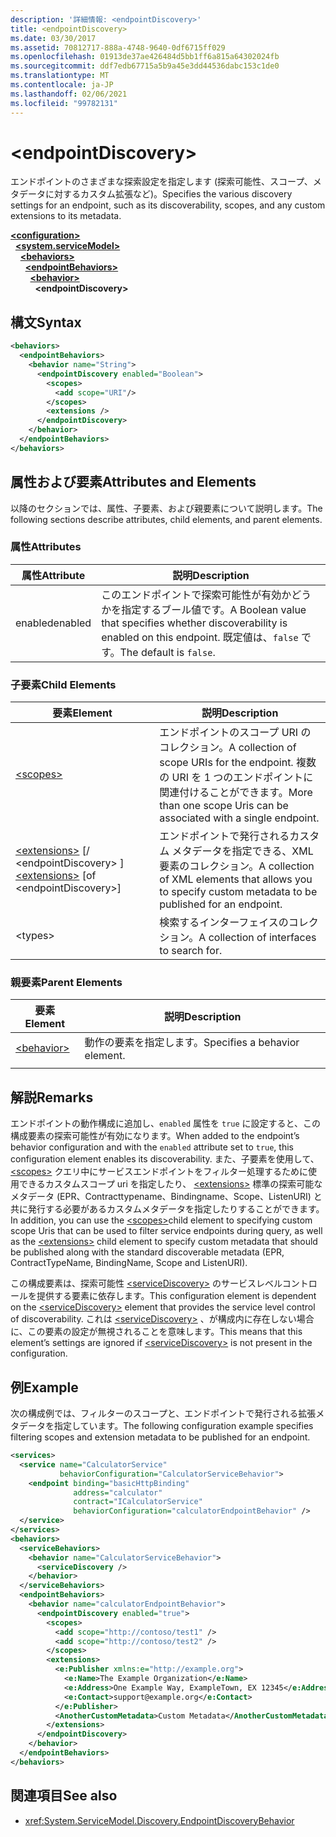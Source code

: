 ```yaml
---
description: '詳細情報: <endpointDiscovery>'
title: <endpointDiscovery>
ms.date: 03/30/2017
ms.assetid: 70812717-888a-4748-9640-0df6715ff029
ms.openlocfilehash: 01913de37ae426484d5bb1ff6a815a64302024fb
ms.sourcegitcommit: ddf7edb67715a5b9a45e3dd44536dabc153c1de0
ms.translationtype: MT
ms.contentlocale: ja-JP
ms.lasthandoff: 02/06/2021
ms.locfileid: "99782131"
---
```

# \<endpointDiscovery>

<span data-ttu-id="bbcb4-102">エンドポイントのさまざまな探索設定を指定します (探索可能性、スコープ、メタデータに対するカスタム拡張など)。</span><span class="sxs-lookup"><span data-stu-id="bbcb4-102">Specifies the various discovery settings for an endpoint, such as its discoverability, scopes, and any custom extensions to its metadata.</span></span>  
  
[**\<configuration>**](../configuration-element.md)\
&nbsp;&nbsp;[**\<system.serviceModel>**](system-servicemodel.md)\
&nbsp;&nbsp;&nbsp;&nbsp;[**\<behaviors>**](behaviors.md)\
&nbsp;&nbsp;&nbsp;&nbsp;&nbsp;&nbsp;[**\<endpointBehaviors>**](endpointbehaviors.md)\
&nbsp;&nbsp;&nbsp;&nbsp;&nbsp;&nbsp;&nbsp;&nbsp;[**\<behavior>**](behavior-of-endpointbehaviors.md)\
&nbsp;&nbsp;&nbsp;&nbsp;&nbsp;&nbsp;&nbsp;&nbsp;&nbsp;&nbsp;**\<endpointDiscovery>**  
  
## <a name="syntax"></a><span data-ttu-id="bbcb4-103">構文</span><span class="sxs-lookup"><span data-stu-id="bbcb4-103">Syntax</span></span>  
  
```xml  
<behaviors>
  <endpointBehaviors>
    <behavior name="String">
      <endpointDiscovery enabled="Boolean">
        <scopes>
          <add scope="URI"/>
        </scopes>
        <extensions />
      </endpointDiscovery>
    </behavior>
  </endpointBehaviors>
</behaviors>
```  
  
## <a name="attributes-and-elements"></a><span data-ttu-id="bbcb4-104">属性および要素</span><span class="sxs-lookup"><span data-stu-id="bbcb4-104">Attributes and Elements</span></span>  

 <span data-ttu-id="bbcb4-105">以降のセクションでは、属性、子要素、および親要素について説明します。</span><span class="sxs-lookup"><span data-stu-id="bbcb4-105">The following sections describe attributes, child elements, and parent elements.</span></span>  
  
### <a name="attributes"></a><span data-ttu-id="bbcb4-106">属性</span><span class="sxs-lookup"><span data-stu-id="bbcb4-106">Attributes</span></span>  
  
|<span data-ttu-id="bbcb4-107">属性</span><span class="sxs-lookup"><span data-stu-id="bbcb4-107">Attribute</span></span>|<span data-ttu-id="bbcb4-108">説明</span><span class="sxs-lookup"><span data-stu-id="bbcb4-108">Description</span></span>|  
|---------------|-----------------|  
|<span data-ttu-id="bbcb4-109">enabled</span><span class="sxs-lookup"><span data-stu-id="bbcb4-109">enabled</span></span>|<span data-ttu-id="bbcb4-110">このエンドポイントで探索可能性が有効かどうかを指定するブール値です。</span><span class="sxs-lookup"><span data-stu-id="bbcb4-110">A Boolean value that specifies whether discoverability is enabled on this endpoint.</span></span> <span data-ttu-id="bbcb4-111">既定値は、`false` です。</span><span class="sxs-lookup"><span data-stu-id="bbcb4-111">The default is `false`.</span></span>|  
  
### <a name="child-elements"></a><span data-ttu-id="bbcb4-112">子要素</span><span class="sxs-lookup"><span data-stu-id="bbcb4-112">Child Elements</span></span>  
  
|<span data-ttu-id="bbcb4-113">要素</span><span class="sxs-lookup"><span data-stu-id="bbcb4-113">Element</span></span>|<span data-ttu-id="bbcb4-114">説明</span><span class="sxs-lookup"><span data-stu-id="bbcb4-114">Description</span></span>|  
|-------------|-----------------|  
|[\<scopes>](scopes.md)|<span data-ttu-id="bbcb4-115">エンドポイントのスコープ URI のコレクション。</span><span class="sxs-lookup"><span data-stu-id="bbcb4-115">A collection of scope URIs for the endpoint.</span></span> <span data-ttu-id="bbcb4-116">複数の URI を 1 つのエンドポイントに関連付けることができます。</span><span class="sxs-lookup"><span data-stu-id="bbcb4-116">More than one scope Uris can be associated with a single endpoint.</span></span>|  
|<span data-ttu-id="bbcb4-117">[\<extensions>](extensions.md) [/ \<endpointDiscovery> ]</span><span class="sxs-lookup"><span data-stu-id="bbcb4-117">[\<extensions>](extensions.md) [of \<endpointDiscovery>]</span></span>|<span data-ttu-id="bbcb4-118">エンドポイントで発行されるカスタム メタデータを指定できる、XML 要素のコレクション。</span><span class="sxs-lookup"><span data-stu-id="bbcb4-118">A collection of XML elements that allows you to specify custom metadata to be published for an endpoint.</span></span>|  
|\<types>|<span data-ttu-id="bbcb4-119">検索するインターフェイスのコレクション。</span><span class="sxs-lookup"><span data-stu-id="bbcb4-119">A collection of interfaces to search for.</span></span>|  
  
### <a name="parent-elements"></a><span data-ttu-id="bbcb4-120">親要素</span><span class="sxs-lookup"><span data-stu-id="bbcb4-120">Parent Elements</span></span>  
  
|<span data-ttu-id="bbcb4-121">要素</span><span class="sxs-lookup"><span data-stu-id="bbcb4-121">Element</span></span>|<span data-ttu-id="bbcb4-122">説明</span><span class="sxs-lookup"><span data-stu-id="bbcb4-122">Description</span></span>|  
|-------------|-----------------|  
|[\<behavior>](behavior-of-endpointbehaviors.md)|<span data-ttu-id="bbcb4-123">動作の要素を指定します。</span><span class="sxs-lookup"><span data-stu-id="bbcb4-123">Specifies a behavior element.</span></span>|  
|||  
  
## <a name="remarks"></a><span data-ttu-id="bbcb4-124">解説</span><span class="sxs-lookup"><span data-stu-id="bbcb4-124">Remarks</span></span>  

 <span data-ttu-id="bbcb4-125">エンドポイントの動作構成に追加し、`enabled` 属性を `true` に設定すると、この構成要素の探索可能性が有効になります。</span><span class="sxs-lookup"><span data-stu-id="bbcb4-125">When added to the endpoint’s behavior configuration and with the `enabled` attribute set to `true`, this configuration element enables its discoverability.</span></span> <span data-ttu-id="bbcb4-126">また、子要素を使用して、 [\<scopes>](scopes.md) クエリ中にサービスエンドポイントをフィルター処理するために使用できるカスタムスコープ uri を指定したり、 [\<extensions>](extensions.md) 標準の探索可能なメタデータ (EPR、Contracttypename、Bindingname、Scope、ListenURI) と共に発行する必要があるカスタムメタデータを指定したりすることができます。</span><span class="sxs-lookup"><span data-stu-id="bbcb4-126">In addition, you can use the [\<scopes>](scopes.md)child element to specifying custom scope Uris that can be used to filter service endpoints during query, as well as the [\<extensions>](extensions.md) child element to specify custom metadata that should be published along with the standard discoverable metadata (EPR, ContractTypeName, BindingName, Scope and ListenURI).</span></span>  
  
 <span data-ttu-id="bbcb4-127">この構成要素は、探索可能性 [\<serviceDiscovery>](servicediscovery.md) のサービスレベルコントロールを提供する要素に依存します。</span><span class="sxs-lookup"><span data-stu-id="bbcb4-127">This configuration element is dependent on the [\<serviceDiscovery>](servicediscovery.md) element that provides the service level control of discoverability.</span></span> <span data-ttu-id="bbcb4-128">これは [\<serviceDiscovery>](servicediscovery.md) 、が構成内に存在しない場合に、この要素の設定が無視されることを意味します。</span><span class="sxs-lookup"><span data-stu-id="bbcb4-128">This means that this element’s settings are ignored if [\<serviceDiscovery>](servicediscovery.md) is not present in the configuration.</span></span>  
  
## <a name="example"></a><span data-ttu-id="bbcb4-129">例</span><span class="sxs-lookup"><span data-stu-id="bbcb4-129">Example</span></span>  

 <span data-ttu-id="bbcb4-130">次の構成例では、フィルターのスコープと、エンドポイントで発行される拡張メタデータを指定しています。</span><span class="sxs-lookup"><span data-stu-id="bbcb4-130">The following configuration example specifies filtering scopes and extension metadata to be published for an endpoint.</span></span>  
  
```xml  
<services>
  <service name="CalculatorService"
           behaviorConfiguration="CalculatorServiceBehavior">
    <endpoint binding="basicHttpBinding"
              address="calculator"
              contract="ICalculatorService"
              behaviorConfiguration="calculatorEndpointBehavior" />
  </service>
</services>
<behaviors>
  <serviceBehaviors>
    <behavior name="CalculatorServiceBehavior">
      <serviceDiscovery />
    </behavior>
  </serviceBehaviors>
  <endpointBehaviors>
    <behavior name="calculatorEndpointBehavior">
      <endpointDiscovery enabled="true">
        <scopes>
          <add scope="http://contoso/test1" />
          <add scope="http://contoso/test2" />
        </scopes>
        <extensions>
          <e:Publisher xmlns:e="http://example.org">
            <e:Name>The Example Organization</e:Name>
            <e:Address>One Example Way, ExampleTown, EX 12345</e:Address>
            <e:Contact>support@example.org</e:Contact>
          </e:Publisher>
          <AnotherCustomMetadata>Custom Metadata</AnotherCustomMetadata>
        </extensions>
      </endpointDiscovery>
    </behavior>
  </endpointBehaviors>
</behaviors>
```  
  
## <a name="see-also"></a><span data-ttu-id="bbcb4-131">関連項目</span><span class="sxs-lookup"><span data-stu-id="bbcb4-131">See also</span></span>

- <xref:System.ServiceModel.Discovery.EndpointDiscoveryBehavior>
